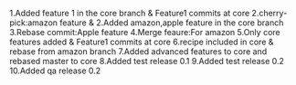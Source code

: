 1.Added feature 1 in the core branch & Feature1 commits at core
2.cherry-pick:amazon feature & 2.Added amazon,apple feature in the core branch
3.Rebase commit:Apple feature
4.Merge feaure:For amazon
5.Only core features added & Feature1 commits at core
6.recipe included in core & rebase from amazon branch
7.Added advanced features to core and rebased master to core
8.Added test release 0.1
9.Added test release 0.2
10.Added qa release 0.2
